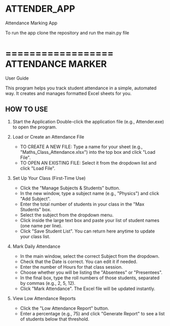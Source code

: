 # ATTENDER_APP
Attendance Marking App

To run the app clone the repository and run the main.py file 


==================
ATTENDANCE MARKER
==================
User Guide

This program helps you track student attendance in a simple, automated way. It creates and manages formatted Excel sheets for you.


HOW TO USE
----------

1. Start the Application
   Double-click the application file (e.g., Attender.exe) to open the program.


2. Load or Create an Attendance File
   - TO CREATE A NEW FILE: Type a name for your sheet (e.g., "Maths_Class_Attendance.xlsx") into the top box and click "Load File".
   - TO OPEN AN EXISTING FILE: Select it from the dropdown list and click "Load File".


3. Set Up Your Class (First-Time Use)
   - Click the "Manage Subjects & Students" button.
   - In the new window, type a subject name (e.g., "Physics") and click "Add Subject".
   - Enter the total number of students in your class in the "Max Students" box.
   - Select the subject from the dropdown menu.
   - Click inside the large text box and paste your list of student names (one name per line).
   - Click "Save Student List". You can return here anytime to update your class list.


4. Mark Daily Attendance
   - In the main window, select the correct Subject from the dropdown.
   - Check that the Date is correct. You can edit it if needed.
   - Enter the number of Hours for that class session.
   - Choose whether you will be listing the "Absentees" or "Presentees".
   - In the final box, type the roll numbers of those students, separated by commas (e.g., 2, 5, 12).
   - Click "Mark Attendance". The Excel file will be updated instantly.


5. View Low Attendance Reports
   - Click the "Low Attendance Report" button.
   - Enter a percentage (e.g., 75) and click "Generate Report" to see a list of students below that threshold.
